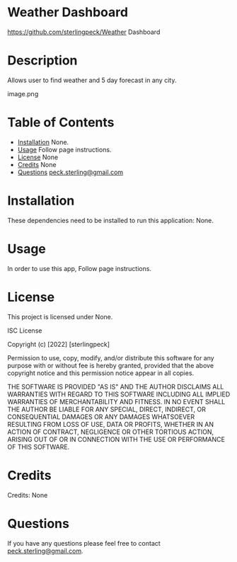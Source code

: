 # Weather Dashboard

https://github.com/sterlingpeck/Weather Dashboard

# Description

Allows user to find weather and 5 day forecast in any city.

image.png

# Table of Contents

- [Installation](#installation)
  None.
- [Usage](#usage)
  Follow page instructions.
- [License](#license)
  None
- [Credits](#credits)
  None
- [Questions](#questions)
  peck.sterling@gmail.com

# Installation

These dependencies need to be installed to run this application: None.

# Usage

In order to use this app, Follow page instructions.

# License

This project is licensed under None.

ISC License

Copyright (c) [2022] [sterlingpeck]

Permission to use, copy, modify, and/or distribute this software for any
purpose with or without fee is hereby granted, provided that the above
copyright notice and this permission notice appear in all copies.

THE SOFTWARE IS PROVIDED "AS IS" AND THE AUTHOR DISCLAIMS ALL WARRANTIES WITH
REGARD TO THIS SOFTWARE INCLUDING ALL IMPLIED WARRANTIES OF MERCHANTABILITY
AND FITNESS. IN NO EVENT SHALL THE AUTHOR BE LIABLE FOR ANY SPECIAL, DIRECT,
INDIRECT, OR CONSEQUENTIAL DAMAGES OR ANY DAMAGES WHATSOEVER RESULTING FROM
LOSS OF USE, DATA OR PROFITS, WHETHER IN AN ACTION OF CONTRACT, NEGLIGENCE OR
OTHER TORTIOUS ACTION, ARISING OUT OF OR IN CONNECTION WITH THE USE OR
PERFORMANCE OF THIS SOFTWARE.

# Credits

Credits: None

# Questions

If you have any questions please feel free to contact peck.sterling@gmail.com.
